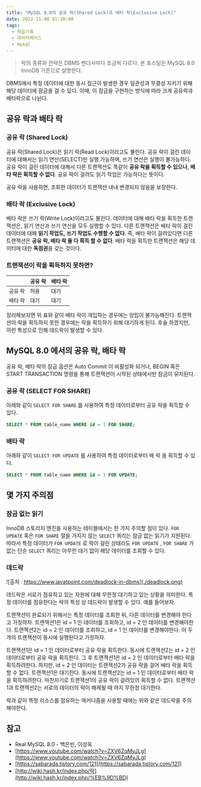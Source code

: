 ```yaml
---
title: "MySQL 8.0의 공유 락(Shared Lock)과 배타 락(Exclusive Lock)"
date: 2022-11-08 01:30:00
tags:
  - 학습기록
  - 데이터베이스
  - mysql
---
```


> 락의 종류와 전략은 DBMS 벤더사마다 조금씩 다르다. 본 포스팅은 MySQL 8.0 InnoDB 기준으로 설명한다.

DBMS에서 특정 데이터에 대한 동시 접근이 발생한 경우 일관성과 무결성 지키기 위해 해당 데이터에 잠금을 걸 수 있다. 이때, 이 잠금을 구현하는 방식에 따라 크게 공유락과 배타락으로 나뉜다.

## 공유 락과 배타 락

### 공유 락 (Shared Lock)

공유 락(Shared Lock)은 읽기 락(Read Lock)이라고도 불린다. 공유 락이 걸린 데이터에 대해서는 읽기 연산(SELECT)만 실행 가능하며, 쓰기 연산은 실행이 불가능하다. 공유 락이 걸린 데이터에 대해서 다른 트랜잭션도 똑같이 **공유 락을 획득할 수 있으나**, **배타 락은 획득할 수 없다**. 공유 락이 걸려도 읽기 작업은 가능하다는 뜻이다.

공유 락을 사용하면, 조회한 데이터가 트랜잭션 내내 변경되지 않음을 보장한다.

### 배타 락 (Exclusive Lock)

배타 락은 쓰기 락(Write Lock)이라고도 불린다. 데이터에 대해 배타 락을 획득한 트랜잭션은, 읽기 연산과 쓰기 연산을 모두 실행할 수 있다. 다른 트랜잭션은 배타 락이 걸린 데이터에 대해 **읽기 작업도, 쓰기 작업도 수행할 수 없다**. 즉, 배타 락이 걸려있다면 다른 트랜잭션은 **공유 락, 배타 락 둘 다 획득 할 수 없다**. 배타 락을 획득한 트랜잭션은 해당 데이터에 대한 **독점권**을 갖는 것이다.

### 트랜잭션이 락을 획득하지 못하면?

|         | 공유 락 | 배타 락 |
| ------- | ------- | ------- |
| 공유 락 | 허용    | 대기    |
| 배타 락 | 대기    | 대기    |

정리해보자면 위 표와 같이 배타 락이 개입하는 경우에는 양립이 불가능해진다. 트랜잭션이 락을 획득하지 못한 경우에는 락을 획득하기 위해 대기하게 된다. 후술 하겠지만, 이런 특성으로 인해 데드락이 발생할 수 있다.

## MySQL 8.0 에서의 공유 락, 배타 락

공유 락, 배타 락의 잠금 옵션은 Auto Commit 이 비활성화 되거나, BEGIN 혹은 START TRANSACTION 명령을 통해 트랜잭션이 시작된 상태에서만 잠금이 유지된다.

### 공유 락 (SELECT FOR SHARE)

아래와 같이 `SELECT FOR SHARE` 를 사용하여 특정 데이터로부터 공유 락을 획득할 수 있다.

```sql
SELECT * FROM table_name WHERE id = 1 FOR SHARE;
```

### 배타 락

아래와 같이 `SELECT FOR UPDATE` 를 사용하여 특정 데이터로부터 배 락 을 획득할 수 있다.

```sql
SELECT * FROM table_name WHERE id = 1 FOR UPDATE;
```

## 몇 가지 주의점

### 잠금 없는 읽기

InnoDB 스토리지 엔진을 사용하는 테이블에서는 한 가지 주의할 점이 있다. `FOR UPDATE` 혹은 `FOR SHARE` 절을 가지지 않는 `SELECT` 쿼리는 잠금 없는 읽기가 지원된다. 따라서 특정 데이터가 `FOR UPDATE` 로 락이 걸린 상태라도 `FOR UPDATE` , `FOR SHARE` 가 없는 단순 `SELECT` 쿼리는 아무런 대기 없이 해당 데이터를 조회할 수 있다.

### 데드락

![출처 : https://www.javatpoint.com/deadlock-in-dbms](./deadlock.png)

데드락은 서로가 점유하고 있는 자원에 대해 무한정 대기하고 있는 상황을 의미한다. 특정 데이터를 점유한다는 락의 특성 상 데드락이 발생할 수 있다. 예를 들어보자.

트랜잭션이 완료되기 위해서는 특정 데이터를 조회한 뒤, 다른 데이터를 변경해야 한다고 가정하자. 트랜잭션1은 id = 1 인 데이터를 조회하고, id = 2 인 데이터를 변경해야한다. 트랜잭션2는 id = 2 인 데이터를 조회하고, id = 1 인 데이터를 변경해야한다. 이 두개의 트랜잭션이 동시에 실행된다고 가정하자.

트랜잭션1은 id = 1 인 데이터로부터 공유 락을 획득한다. 동시에 트랜잭션2는 id = 2 인 데이터로부터 공유 락을 획득한다. 그 후 트랜잭션1은 id = 2 인 데이터로부터 배타 락을 획득하려한다. 하지만, id = 2 인 데이터는 트랜잭션2가 공유 락을 걸어 배타 락을 획득할 수 없다. 트랜잭션1은 대기한다. 동시에 트랜잭션2는 id = 1 인 데이터로부터 배타 락을 획득하려한다. 마찬자기로 트랜잭션1의 공유 락이 걸려있어 획득할 수 없다. 트랜잭션1과 트랜잭션2는 서로의 데이터의 락이 해제될 때 까지 무한정 대기한다.

락과 같이 특정 리소스를 점유하는 매커니즘을 사용할 때에는 위와 같은 데드락을 주의해야한다.

## 참고

- Real MySQL 8.0 - 백은빈, 이성욱
- [https://www.youtube.com/watch?v=ZXV6ZqMyJLg](https://www.youtube.com/watch?v=ZXV6ZqMyJLg)
- [https://sabarada.tistory.com/121](https://sabarada.tistory.com/121)
- [http://wiki.hash.kr/index.php/락](http://wiki.hash.kr/index.php/%EB%9D%BD)
